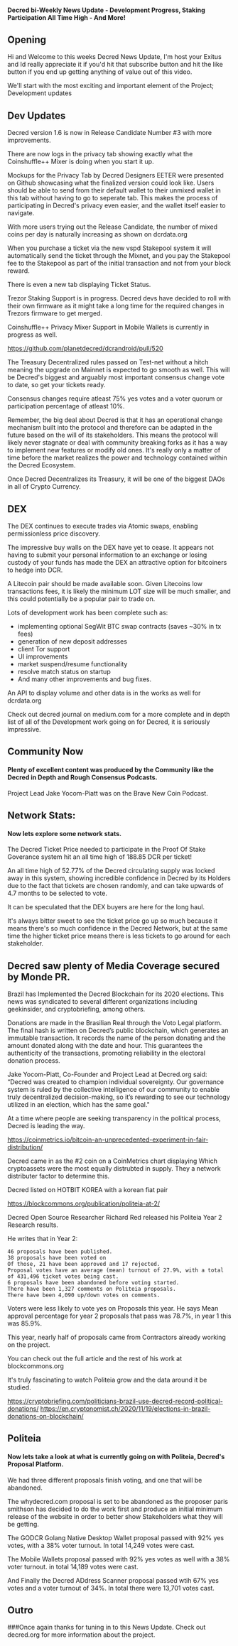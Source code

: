 #### Decred bi-Weekly News Update - Development Progress, Staking Participation All Time High - And More!


## Opening

Hi and Welcome to this weeks Decred News Update, I'm host your Exitus and Id really appreciate it if you'd hit that subscribe button and hit the like button if you end up getting anything of value out of this video.

We'll start with the most exciting and important element of the Project; Development updates

## Dev Updates

Decred version 1.6 is now in Release Candidate Number #3 with more improvements.

There are now logs in the privacy tab showing exactly what the Coinshuffle++ Mixer is doing when you start it up.

Mockups for the Privacy Tab by Decred Designers EETER were presented on Github showcasing what the finalized version could look like. Users should be able to send from their default wallet to their unmixed wallet in this tab without having to go to seperate tab. This makes the process of participating in Decred's privacy even easier, and the wallet itself easier to navigate.

With more users trying out the Release Candidate, the number of mixed coins per day is naturally increasing as shown on dcrdata.org

When you purchase a ticket via the new vspd Stakepool system it will automatically send the ticket through the Mixnet, and you pay the Stakepool fee to the Stakepool as part of the initial transaction and not from your block reward.

There is even a new tab displaying Ticket Status.

Trezor Staking Support is in progress. Decred devs have decided to roll with their own firmware as it might take a long time for the required changes in Trezors firmware to get merged.

Coinshuffle++ Privacy Mixer Support in Mobile Wallets is currently in progress as well.

https://github.com/planetdecred/dcrandroid/pull/520

The Treasury Decentralized rules passed on Test-net without a hitch meaning the upgrade on Mainnet is expected to go smooth as well. This will be Decred's biggest and arguably most important consensus change vote to date, so get your tickets ready.

Consensus changes require atleast 75% yes votes and a voter quorum or participation percentage of atleast 10%.

Remember, the big deal about Decred is that it has an operational change mechanism built into the protocol and therefore can be adapted in the future based on the will of its stakeholders. This means the protocol will likely never stagnate or deal with community breaking forks as it has a way to implement new features or modify old ones. It's really only a matter of time before the market realizes the power and technology contained within the Decred Ecosystem.

Once Decred Decentralizes its Treasury, it will be one of the biggest DAOs in all of Crypto Currency.


## DEX

The DEX continues to execute trades via Atomic swaps, enabling permissionless price discovery.

The impressive buy walls on the DEX have yet to cease. It appears not having to submit your personal information to an exchange or losing custody of your funds has made the DEX an attractive option for bitcoiners to hedge into DCR.

A Litecoin pair should be made available soon. Given Litecoins low transactions fees, it is likely the minimum LOT size will be much smaller, and this could potentially be a popular pair to trade on.

Lots of development work has been complete such as:

- implementing optional SegWit BTC swap contracts (saves ~30% in tx fees)
- generation of new deposit addresses
 - client Tor support
- UI improvements
- market suspend/resume functionality
- resolve match status on startup
- And many other improvements and bug fixes.


An API to display volume and other data is in the works as well for dcrdata.org

Check out decred journal on medium.com for a more complete and in depth list of all of the Development work going on for Decred, it is seriously impressive.


## Community Now 
#### Plenty of excellent content was produced by the Community like the Decred in Depth and Rough Consensus Podcasts.

Project Lead Jake Yocom-Piatt was on the Brave New Coin Podcast.



## Network Stats:

#### Now lets explore some network stats.



The Decred Ticket Price needed to participate in the Proof Of Stake Goverance system hit an all time high of 188.85 DCR per ticket! 

An all time high of 52.77% of the Decred circulating supply was locked away in this system, showing incredible confidence in Decred by its Holders due to the fact that tickets are chosen randomly, and can take upwards of 4.7 months to be selected to vote.

It can be speculated that the DEX buyers are here for the long haul.

It's always bitter sweet to see the ticket price go up so much because it means there's so much confidence in the Decred Network, but at the same time the higher ticket price means there is less tickets to go around for each stakeholder.

## Decred saw plenty of Media Coverage secured by Monde PR.

Brazil has Implemented the Decred Blockchain for its 2020 elections. This news was syndicated to several different organizations including geekinsider, and cryptobriefing, among others.

Donations are made in the Brasilian Real through the Voto Legal platform. The final hash is written on Decred’s public blockchain, which generates an immutable transaction. It records the name of the person donating and the amount donated along with the date and hour. This guarantees the authenticity of the transactions, promoting reliability in the electoral donation process.

Jake Yocom-Piatt, Co-Founder and Project Lead at Decred.org said: “Decred was created to champion individual sovereignty. Our governance system is ruled by the collective intelligence of our community to enable truly decentralized decision-making, so it’s rewarding to see our technology utilized in an election, which has the same goal."

At a time where people are seeking transparency in the political process, Decred is leading the way.

https://coinmetrics.io/bitcoin-an-unprecedented-experiment-in-fair-distribution/

Decred came in as the #2 coin on a CoinMetrics chart displaying Which cryptoassets were the most equally distrubted in supply. They a network distributer factor to determine this. 

Decred listed on HOTBIT KOREA with a korean fiat pair

https://blockcommons.org/publication/politeia-at-2/

Decred Open Source Researcher Richard Red released his Politeia Year 2 Research results.

He writes that in Year 2:

    46 proposals have been published.
    38 proposals have been voted on 
    Of those, 21 have been approved and 17 rejected.
    Proposal votes have an average (mean) turnout of 27.9%, with a total of 431,496 ticket votes being cast.
    6 proposals have been abandoned before voting started.
    There have been 1,327 comments on Politeia proposals.
    There have been 4,090 up/down votes on comments.
    
 Voters were less likely to vote yes on Proposals this year.  He says Mean approval percentage for year 2 proposals that pass was 78.7%, in year 1 this was 85.9%.
 
 This year, nearly half of proposals came from Contractors already working on the project.

You can check out the full article and the rest of his work at blockcommons.org

It's truly fascinating to watch Politeia grow and the data around it be studied.


https://cryptobriefing.com/politicians-brazil-use-decred-record-political-donations/
https://en.cryptonomist.ch/2020/11/19/elections-in-brazil-donations-on-blockchain/


## Politeia
#### Now lets take a look at what is currently going on with Politeia, Decred's Proposal Platform.

We had three different proposals finish voting, and one that will be abandoned.

The whydecred.com proposal is set to be abandoned as the proposer paris smithson has decided to do the work first and produce an initial minimum release of the website in order to better show Stakeholders what they will be getting.


The GODCR Golang Native Desktop Wallet proposal passed with 92% yes votes, with a 38% voter turnout. In total 14,249 votes were cast.

The Mobile Wallets proposal passed with 92% yes votes as well with a 38% voter turnout. in total 14,189 votes were cast.


And Finally the Decred ADdress Scanner proposal passed wtih 67% yes votes and a voter turnout of 34%. In total there were 13,701 votes cast.


## Outro

###Once again thanks for tuning in to this News Update. Check out decred.org for more information about the project.
